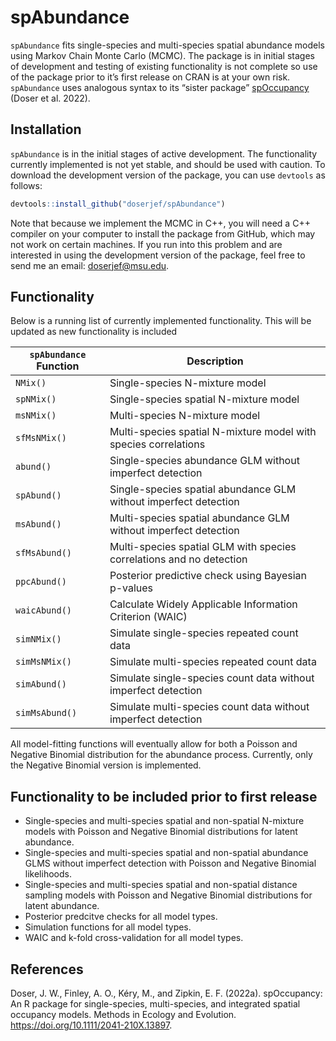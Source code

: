 
<!-- README.md is generated from README.Rmd. Please edit that file -->

# spAbundance

`spAbundance` fits single-species and multi-species spatial abundance
models using Markov Chain Monte Carlo (MCMC). The package is in initial
stages of development and testing of existing functionality is not
complete so use of the package prior to it’s first release on CRAN is at
your own risk. `spAbundance` uses analogous syntax to its “sister
package” [spOccupancy](https://www.jeffdoser.com/files/spoccupancy-web/)
(Doser et al. 2022).

## Installation

`spAbundance` is in the initial stages of active development. The
functionality currently implemented is not yet stable, and should be
used with caution. To download the development version of the package,
you can use `devtools` as follows:

``` r
devtools::install_github("doserjef/spAbundance")
```

Note that because we implement the MCMC in C++, you will need a C++
compiler on your computer to install the package from GitHub, which may
not work on certain machines. If you run into this problem and are
interested in using the development version of the package, feel free to
send me an email: <doserjef@msu.edu>.

## Functionality

Below is a running list of currently implemented functionality. This
will be updated as new functionality is included

| `spAbundance` Function | Description                                                          |
| ---------------------- | -------------------------------------------------------------------- |
| `NMix()`               | Single-species N-mixture model                                       |
| `spNMix()`             | Single-species spatial N-mixture model                               |
| `msNMix()`             | Multi-species N-mixture model                                        |
| `sfMsNMix()`           | Multi-species spatial N-mixture model with species correlations      |
| `abund()`              | Single-species abundance GLM without imperfect detection             |
| `spAbund()`            | Single-species spatial abundance GLM without imperfect detection     |
| `msAbund()`            | Multi-species spatial abundance GLM without imperfect detection      |
| `sfMsAbund()`          | Multi-species spatial GLM with species correlations and no detection |
| `ppcAbund()`           | Posterior predictive check using Bayesian p-values                   |
| `waicAbund()`          | Calculate Widely Applicable Information Criterion (WAIC)             |
| `simNMix()`            | Simulate single-species repeated count data                          |
| `simMsNMix()`          | Simulate multi-species repeated count data                           |
| `simAbund()`           | Simulate single-species count data without imperfect detection       |
| `simMsAbund()`         | Simulate multi-species count data without imperfect detection        |

All model-fitting functions will eventually allow for both a Poisson and
Negative Binomial distribution for the abundance process. Currently,
only the Negative Binomial version is implemented.

## Functionality to be included prior to first release

  - Single-species and multi-species spatial and non-spatial N-mixture
    models with Poisson and Negative Binomial distributions for latent
    abundance.
  - Single-species and multi-species spatial and non-spatial abundance
    GLMS without imperfect detection with Poisson and Negative Binomial
    likelihoods.
  - Single-species and multi-species spatial and non-spatial distance
    sampling models with Poisson and Negative Binomial distributions for
    latent abundance.
  - Posterior predcitve checks for all model types.
  - Simulation functions for all model types.
  - WAIC and k-fold cross-validation for all model types.

## References

Doser, J. W., Finley, A. O., Kéry, M., and Zipkin, E. F. (2022a).
spOccupancy: An R package for single-species, multi-species, and
integrated spatial occupancy models. Methods in Ecology and Evolution.
<https://doi.org/10.1111/2041-210X.13897>.
